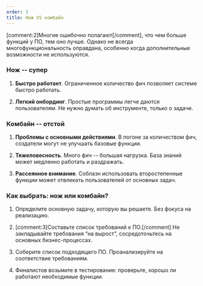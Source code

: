 ```yaml
---
order: 3
title: Нож VS комбайн
---
```


[comment:2]Многие ошибочно полагают[/comment], что чем больше функций у ПО, тем оно лучше. Однако не всегда многофункциональность оправдана, особенно когда дополнительные возможности не используются.

### Нож -- супер

1. **Быстро работает**. Ограниченное количество фич позволяет системе быстро работать.

2. **Легкий онбординг**. Простые программы легче даются пользователям. Не нужно думать об инструменте, только о задаче.

### Комбайн -- отстой

1. **Проблемы с основными действиями**. В погоне за количеством фич, создатели могут не улучшать базовые функции.

2. **Тяжеловесность**. Много фич -- большая нагрузка. База знаний может медленно работать и раздражать.

3. **Рассеянное внимание**. Соблазн использовать второстепенные функции может отвлекать пользователей от основных задач.

### Как выбрать: нож или комбайн?

1. Определите основную задачу, которую вы решаете. Без фокуса на реализацию.

2. [comment:3]Составьте список требований к ПО.[/comment] Не закладывайте требования “на вырост”, сосредоточьтесь на основных бизнес-процессах.

3. Соберите список подходящего ПО. Проанализируйте на соответствие требованиям.

4. Финалистов возьмите в тестирование: проверьте, хорошо ли работают необходимые функции.